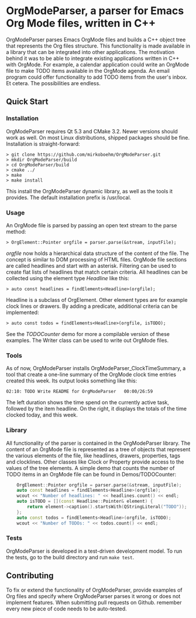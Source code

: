 # OrgModeParser, a parser for Emacs Org Mode files, written in C++

OrgModeParser parses Emacs OrgMode files and builds a C++ object tree
that represents the Org files structure. This functionality is made
available in a library that can be integrated into other
applications. The motivation behind it was to be able to integrate
existing applications written in C++ with OrgMode. For example, a
calendar application could write an OrgMode file to make TODO items
available in the OrgMode agenda. An email program could offer
functionality to add TODO items from the user's inbox. Et cetera. The
possibilities are endless.

## Quick Start

### Installation

OrgModeParser requires Qt 5.3 and CMake 3.2. Newer versions should
work as well. On most Linux distributions, shipped packages should be
fine. Installation is straight-forward:

    > git clone https://github.com/mirkoboehm/OrgModeParser.git
    > mkdir OrgModeParser/build
    > cd OrgModeParser/build
    > cmake ../
    > make
    > make install

This install the OrgModeParser dynamic library, as well as the tools
it provides. The default installation prefix is /usr/local.

### Usage

An OrgMode file is parsed by passing an open text stream to the parse method:

    > OrgElement::Pointer orgfile = parser.parse(&stream, inputFile);

_orgfile_ now holds a hierarchical data structure of the content of
the file.  The concept is similar to DOM processing of HTML
files. OrgMode file sections are called headlines and start with an
asterisk. Filtering can be used to create flat lists of headlines that
match certain criteria. All headlines can be collected using the
element type _Headline_ like this:

    > auto const headlines = findElements<Headline>(orgfile);

Headline is a subclass of OrgElement. Other element types are for
example clock lines or drawers. By adding a predicate, additional
criteria can be implemented:

    > auto const todos = findElements<Headline>(orgfile, isTODO);

See the _TODOCounter_ demo for more a compilable version of these
examples.  The Writer class can be used to write out OrgMode files.

### Tools

As of now, OrgModeParser installs OrgModeParser_ClockTimeSummary, a
tool that create a one-line summary of the OrgMode clock time entries
created this week. Its output looks something like this:

    02:10: TODO Write README for OrgModeParser   00:00/26:59

The left duration shows the time spend on the currently active task,
followed by the item headline. On the right, it displays the totals of
the time clocked today, and this week.

### Library

All functionality of the parser is contained in the OrgModeParser
library. The content of an OrgMode file is represented as a tree of
objects that represent the various elements of the file, like
headlines, drawers, properties, tags and clocklines. Other classes
like Clock or Property provide access to the values of the tree
elements. A simple demo that counts the number of TODO items in an
OrgMode file can be found in Demos/TODOCounter:

```c++
    OrgElement::Pointer orgfile = parser.parse(&stream, inputFile);
    auto const headlines = findElements<Headline>(orgfile);
    wcout << "Number of headlines: " << headlines.count() << endl;
    auto isTODO = [](const Headline::Pointer& element) {
        return element->caption().startsWith(QStringLiteral("TODO"));
    };
    auto const todos = findElements<Headline>(orgfile, isTODO);
    wcout << "Number of TODOs: " << todos.count() << endl;
```

### Tests

OrgModeParser is developed in a test-driven development model. To run
the tests, go to the build directory and run `make test`.

## Contributing

To fix or extend the functionality of OrgModeParser, provide examples
of Org files and specify where OrgModeParser parses it wrong or does
not implement features. When submitting pull requests on
Github. remember every new piece of code needs to be auto-tested.

